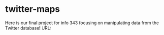 # twitter-maps

Here is our final project for info 343 focusing on manipulating data from the Twitter database! 
URL: 